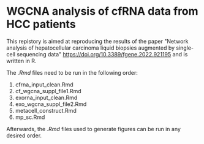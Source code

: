 # WGCNA analysis of cfRNA data from HCC patients

This repistory is aimed at reproducing the results of the paper "Network analysis of hepatocellular carcinoma liquid biopsies augmented by single-cell sequencing data" https://doi.org/10.3389/fgene.2022.921195 and is written in R. 

The *.Rmd* files need to be run in the following order:
1. cfrna_input_clean.Rmd
2. cf_wgcna_suppl_file1.Rmd
3. exorna_input_clean.Rmd
4. exo_wgcna_suppl_file2.Rmd
5. metacell_construct.Rmd
6. mp_sc.Rmd 

Afterwards, the *.Rmd* files used to generate figures can be run in any desired order. 
